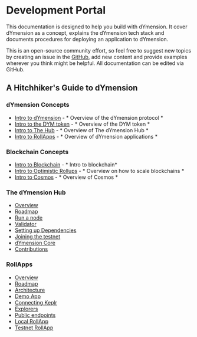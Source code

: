 # Development Portal

This documentation is designed to help you build with dYmension. It cover dYmension as a concept, explains the dYmension tech stack and documents procedures for deploying an application to dYmension.

This is an open-source community effort, so feel free to suggest new topics by creating an issue in the [GitHub](https://github.com/dymensionxyz/docs/issues), add new content and provide examples wherever you think might be helpful. All documentation can be edited via GitHub.

## A Hitchhiker's Guide to dYmension

### dYmension Concepts

- [Intro to dYmension](#) - * Overview of the dYmension protocol *
- [Intro to the DYM token](#) - * Overview of the DYM token *
- [Intro to The Hub](#) - * Overview of The dYmension Hub *
- [Intro to RollApps](#) - * Overview of dYmension applications *

### Blockchain Concepts

- [Intro to Blockchain](#) - * Intro to blockchain*
- [Intro to Optimistic Rollups](#) - * Overview on how to scale blockchains *
- [Intro to Cosmos](#) - * Overview of Cosmos *

### The dYmension Hub

- [Overview](#)
- [Roadmap](#)
- [Run a node](#)
- [Validator](#)
- [Setting up Dependencies](#)
- [Joining the testnet](#)
- [dYmension Core](#)
- [Contributions](#)

### RollApps

- [Overview](#)
- [Roadmap](#)
- [Architecture](#)
- [Demo App](#)
- [Connecting Keplr](#)
- [Explorers](#)
- [Public endpoints](#)
- [Local RollApp](#)
- [Testnet RollApp](#)

